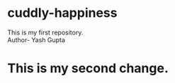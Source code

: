 # cuddly-happiness
This is my first repository.
<br>
Author- Yash Gupta
# This is my second change.
